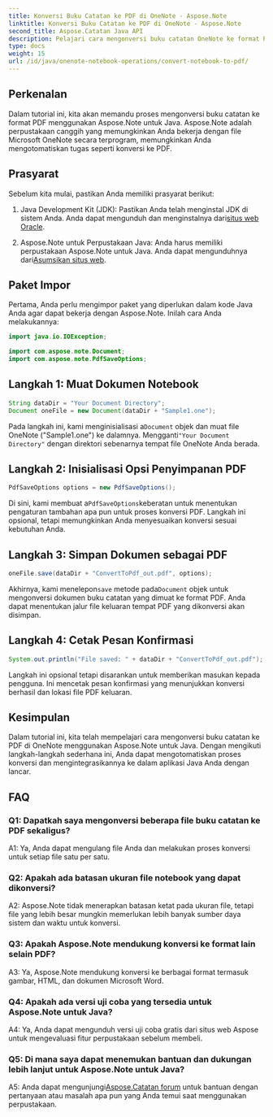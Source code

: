 ```yaml
---
title: Konversi Buku Catatan ke PDF di OneNote - Aspose.Note
linktitle: Konversi Buku Catatan ke PDF di OneNote - Aspose.Note
second_title: Aspose.Catatan Java API
description: Pelajari cara mengonversi buku catatan OneNote ke format PDF menggunakan Aspose.Note untuk Java. Ikuti panduan langkah demi langkah ini untuk integrasi yang lancar ke dalam aplikasi Java Anda.
type: docs
weight: 15
url: /id/java/onenote-notebook-operations/convert-notebook-to-pdf/
---
```

## Perkenalan

Dalam tutorial ini, kita akan memandu proses mengonversi buku catatan ke format PDF menggunakan Aspose.Note untuk Java. Aspose.Note adalah perpustakaan canggih yang memungkinkan Anda bekerja dengan file Microsoft OneNote secara terprogram, memungkinkan Anda mengotomatiskan tugas seperti konversi ke PDF.

## Prasyarat

Sebelum kita mulai, pastikan Anda memiliki prasyarat berikut:

1.  Java Development Kit (JDK): Pastikan Anda telah menginstal JDK di sistem Anda. Anda dapat mengunduh dan menginstalnya dari[situs web Oracle](https://www.oracle.com/java/technologies/javase-jdk15-downloads.html).

2. Aspose.Note untuk Perpustakaan Java: Anda harus memiliki perpustakaan Aspose.Note untuk Java. Anda dapat mengunduhnya dari[Asumsikan situs web](https://releases.aspose.com/note/java/).

## Paket Impor

Pertama, Anda perlu mengimpor paket yang diperlukan dalam kode Java Anda agar dapat bekerja dengan Aspose.Note. Inilah cara Anda melakukannya:

```java
import java.io.IOException;

import com.aspose.note.Document;
import com.aspose.note.PdfSaveOptions;
```

## Langkah 1: Muat Dokumen Notebook

```java
String dataDir = "Your Document Directory";
Document oneFile = new Document(dataDir + "Sample1.one");
```

 Pada langkah ini, kami menginisialisasi a`Document` objek dan muat file OneNote ("Sample1.one") ke dalamnya. Mengganti`"Your Document Directory"` dengan direktori sebenarnya tempat file OneNote Anda berada.

## Langkah 2: Inisialisasi Opsi Penyimpanan PDF

```java
PdfSaveOptions options = new PdfSaveOptions();
```

 Di sini, kami membuat a`PdfSaveOptions`keberatan untuk menentukan pengaturan tambahan apa pun untuk proses konversi PDF. Langkah ini opsional, tetapi memungkinkan Anda menyesuaikan konversi sesuai kebutuhan Anda.

## Langkah 3: Simpan Dokumen sebagai PDF

```java
oneFile.save(dataDir + "ConvertToPdf_out.pdf", options);
```

 Akhirnya, kami menelepon`save` metode pada`Document` objek untuk mengonversi dokumen buku catatan yang dimuat ke format PDF. Anda dapat menentukan jalur file keluaran tempat PDF yang dikonversi akan disimpan. 

## Langkah 4: Cetak Pesan Konfirmasi

```java
System.out.println("File saved: " + dataDir + "ConvertToPdf_out.pdf");
```

Langkah ini opsional tetapi disarankan untuk memberikan masukan kepada pengguna. Ini mencetak pesan konfirmasi yang menunjukkan konversi berhasil dan lokasi file PDF keluaran.

## Kesimpulan

Dalam tutorial ini, kita telah mempelajari cara mengonversi buku catatan ke PDF di OneNote menggunakan Aspose.Note untuk Java. Dengan mengikuti langkah-langkah sederhana ini, Anda dapat mengotomatiskan proses konversi dan mengintegrasikannya ke dalam aplikasi Java Anda dengan lancar.

## FAQ

### Q1: Dapatkah saya mengonversi beberapa file buku catatan ke PDF sekaligus?

A1: Ya, Anda dapat mengulang file Anda dan melakukan proses konversi untuk setiap file satu per satu.

### Q2: Apakah ada batasan ukuran file notebook yang dapat dikonversi?

A2: Aspose.Note tidak menerapkan batasan ketat pada ukuran file, tetapi file yang lebih besar mungkin memerlukan lebih banyak sumber daya sistem dan waktu untuk konversi.

### Q3: Apakah Aspose.Note mendukung konversi ke format lain selain PDF?

A3: Ya, Aspose.Note mendukung konversi ke berbagai format termasuk gambar, HTML, dan dokumen Microsoft Word.

### Q4: Apakah ada versi uji coba yang tersedia untuk Aspose.Note untuk Java?

A4: Ya, Anda dapat mengunduh versi uji coba gratis dari situs web Aspose untuk mengevaluasi fitur perpustakaan sebelum membeli.

### Q5: Di mana saya dapat menemukan bantuan dan dukungan lebih lanjut untuk Aspose.Note untuk Java?

 A5: Anda dapat mengunjungi[Aspose.Catatan forum](https://forum.aspose.com/c/note/28) untuk bantuan dengan pertanyaan atau masalah apa pun yang Anda temui saat menggunakan perpustakaan.